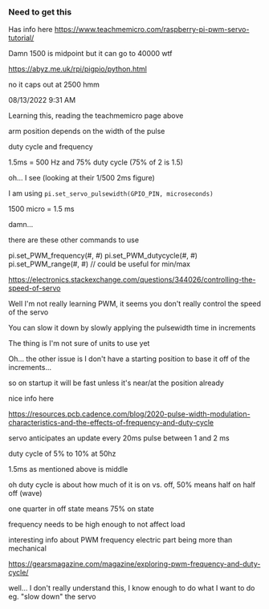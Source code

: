 ### Need to get this

Has info here
https://www.teachmemicro.com/raspberry-pi-pwm-servo-tutorial/

Damn 1500 is midpoint but it can go to 40000 wtf

https://abyz.me.uk/rpi/pigpio/python.html

no it caps out at 2500 hmm

08/13/2022 9:31 AM

Learning this, reading the teachmemicro page above

arm position depends on the width of the pulse

duty cycle and frequency

1.5ms = 500 Hz and 75% duty cycle (75% of 2 is 1.5)

oh... I see (looking at their 1/500 2ms figure)

I am using `pi.set_servo_pulsewidth(GPIO_PIN, microseconds)`

1500 micro = 1.5 ms

damn...

there are these other commands to use

pi.set_PWM_frequency(#, #)
pi.set_PWM_dutycycle(#, #)
pi.set_PWM_range(#, #) // could be useful for min/max

https://electronics.stackexchange.com/questions/344026/controlling-the-speed-of-servo

Well I'm not really learning PWM, it seems you don't really control the speed of the servo

You can slow it down by slowly applying the pulsewidth time in increments

The thing is I'm not sure of units to use yet

Oh... the other issue is I don't have a starting position to base it off of the increments...

so on startup it will be fast unless it's near/at the position already

nice info here

https://resources.pcb.cadence.com/blog/2020-pulse-width-modulation-characteristics-and-the-effects-of-frequency-and-duty-cycle

servo anticipates an update every 20ms
pulse between 1 and 2 ms

duty cycle of 5% to 10% at 50hz

1.5ms as mentioned above is middle

oh duty cycle is about how much of it is on vs. off, 50% means half on half off (wave)

one quarter in off state means 75% on state

frequency needs to be high enough to not affect load

interesting info about PWM frequency electric part being more than mechanical

https://gearsmagazine.com/magazine/exploring-pwm-frequency-and-duty-cycle/

well... I don't really understand this, I know enough to do what I want to do eg. "slow down" the servo

